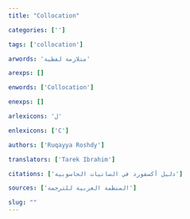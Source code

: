```yaml
---
title: "Collocation"

categories: ['']

tags: ['collocation']

arwords: 'متلازمة لفظية'

arexps: []

enwords: ['Collocation']

enexps: []

arlexicons: 'ل'

enlexicons: ['C']

authors: ['Ruqayya Roshdy']

translators: ['Tarek Ibrahim']

citations: ['دليل أكسفورد في السانيات الحاسوبية']

sources: ['المنظمة العربية للترجمة']

slug: ""
---
```

